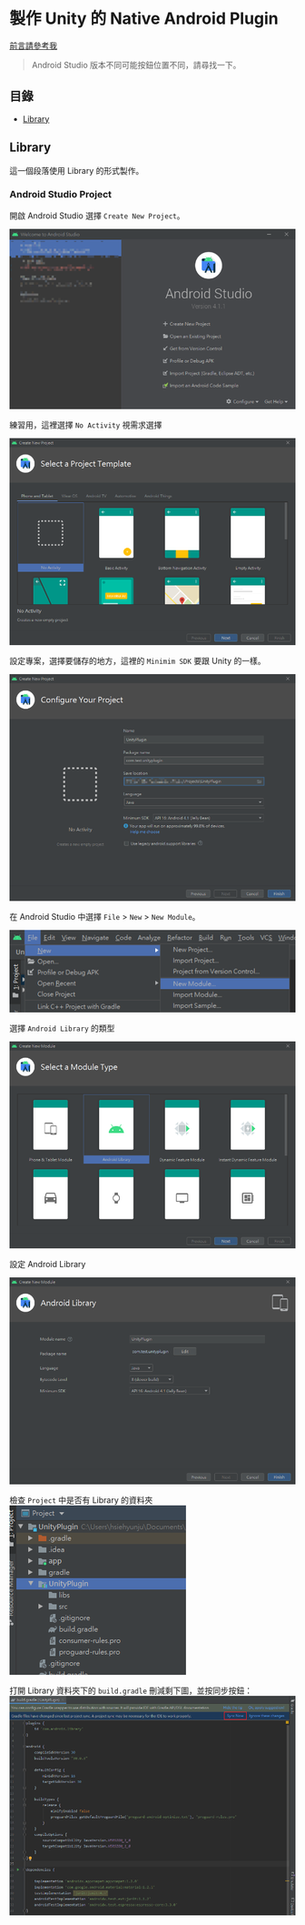 # 製作 Unity 的 Native Android Plugin
[前言請參考我](Unity-native-ios-plugin.md)
> Android Studio 版本不同可能按鈕位置不同，請尋找一下。

## 目錄
- [Library](#library)

## Library
這一個段落使用 Library 的形式製作。

### Android Studio Project
開啟 Android Studio 選擇 `Create New Project`。

![Create new project in android studio](Upload/UnityNativeAndroidPlugin/AndroidStudio_create_project.png)

練習用，這裡選擇 `No Activity` 視需求選擇

![Select a project template](Upload/UnityNativeAndroidPlugin/AndroidStudio_select_project_template.png)

設定專案，選擇要儲存的地方，這裡的 `Minimim SDK` 要跟 Unity 的一樣。

![Configure your project](Upload/UnityNativeAndroidPlugin/AndroidStudio_configure_project.png)   

在 Android Studio 中選擇 `File` > `New` > `New Module`。

![Create a new module](Upload/UnityNativeAndroidPlugin/AndroidStudio_create_new_module.png)

選擇 `Android Library` 的類型

![Select a module type](Upload/UnityNativeAndroidPlugin/AndroidStudio_select_module_type.png)

設定 Android Library

![Library setting](Upload/UnityNativeAndroidPlugin/AndroidStudio_library_setting.png)

檢查 `Project` 中是否有 Library 的資料夾
![Check Folder](Upload/UnityNativeAndroidPlugin/AndroidStudio_project_have_library_folder.png)

打開 Library 資料夾下的 `build.gradle` 刪減剩下圖，並按同步按鈕：
![Modify build gradle](Upload/UnityNativeAndroidPlugin/AndroidStudio_modify_build_gradle.png)
